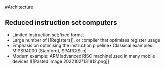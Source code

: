 #Architecture
## Reduced instruction set computers
- Limited instruction set;fixed format
- Large number of [[Registers]], or compiler that optimises register usage
- Emphasis on optimising the instruction pipeline• Classical examples: MIPSR4000 (Stanford), SPARC(Sun)
- Modern example: ARM(advanced RISC machine)used in many mobile devices
![[Pasted image 20221027131812.png]]
